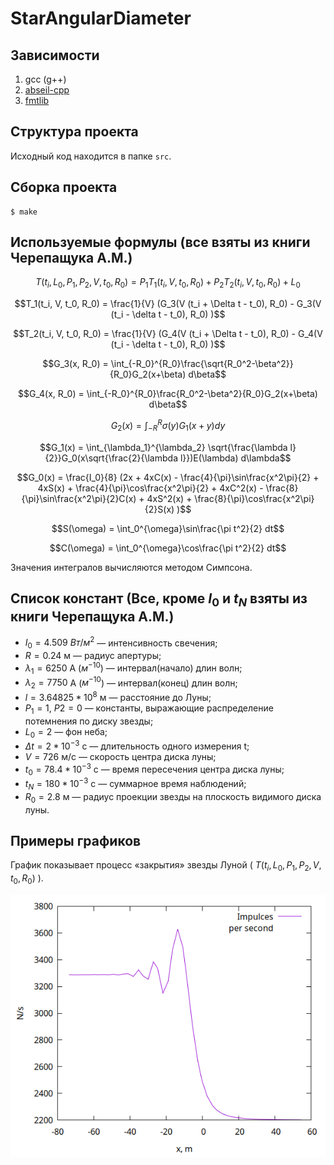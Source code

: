 # StarAngularDiameter

## Зависимости
1. gcc (g++)
2. [abseil-cpp](https://github.com/abseil/abseil-cpp)
3. [fmtlib](https://github.com/fmtlib/fmt)

## Структура проекта

Исходный код находится в папке `src`.

## Сборка проекта
```
$ make
```

## Используемые формулы (все взяты из книги Черепащука А.М.)

$$T(t_i,L_0,P_1,P_2,V,t_0,R_0) = 
P_1 T_1(t_i, V, t_0, R_0) + P_2 T_2(t_i, V, t_0, R_0) + L_0$$

$$T_1(t_i, V, t_0, R_0) = \frac{1}{V}
(G_3(V (t_i + \Delta t - t_0), R_0) - G_3(V (t_i - \delta t - t_0), R_0) )$$

$$T_2(t_i, V, t_0, R_0) = \frac{1}{V}
(G_4(V (t_i + \Delta t - t_0), R_0) - G_4(V (t_i - \delta t - t_0), R_0) )$$

$$G_3(x, R_0) = \int_{-R_0}^{R_0}\frac{\sqrt{R_0^2-\beta^2}}{R_0}G_2(x+\beta) d\beta$$

$$G_4(x, R_0) = \int_{-R_0}^{R_0}\frac{R_0^2-\beta^2}{R_0}G_2(x+\beta) d\beta$$

$$G_2(x) = \int_{-R}^{R}\sigma(y)G_1(x+y) dy$$

$$G_1(x) = \int_{\lambda_1}^{\lambda_2}
\sqrt{\frac{\lambda l}{2}}G_0(x\sqrt{\frac{2}{\lambda l}})E(\lambda) d\lambda$$

$$G_0(x) = \frac{I_0}{8} (2x + 4xC(x) - \frac{4}{\pi}\sin\frac{x^2\pi}{2} + 
4xS(x) + \frac{4}{\pi}\cos\frac{x^2\pi}{2} + 
4xC^2(x) - \frac{8}{\pi}\sin\frac{x^2\pi}{2}C(x) + 4xS^2(x) + 
\frac{8}{\pi}\cos\frac{x^2\pi}{2}S(x) )$$

$$S(\omega) = \int_0^{\omega}\sin\frac{\pi t^2}{2} dt$$

$$C(\omega) = \int_0^{\omega}\cos\frac{\pi t^2}{2} dt$$

Значения интегралов вычисляются методом Симпсона.

## Список констант (Все, кроме $I_0$ и $t_N$ взяты из книги Черепащука А.М.)

- $I_0 = 4.509$ $Вт/м^2$ — интенсивность свечения;
- $R = 0.24$ м — радиус апертуры;
- $\lambda_1 = 6250$ A ($м^{-10}$) — интервал(начало) длин волн;
- $\lambda_2 = 7750$ A ($м^{-10}$) — интервал(конец) длин волн;
- $l = 3.64825 * 10^8$ м — расстояние до Луны;
- $P_1 = 1$, $P2 = 0$ — константы, выражающие распределение потемнения по диску звезды;
- $L_0 = 2$ — фон неба;
- $\Delta t = 2 * 10^{-3}$ с — длительность одного измерения t;
- $V = 726$ м/с — скорость центра диска луны;
- $t_0 = 78.4 * 10^{-3}$ с — время пересечения центра диска луны;
- $t_N = 180 * 10^{-3}$ с — суммарное время наблюдений;
- $R_0 = 2.8$ м — радиус проекции звезды на плоскость видимого диска луны.

## Примеры графиков

График показывает процесс «закрытия» звезды Луной ( $T(t_i, L_0, P_1, P_2, V, t_0, R_0)$ ).

![График по данным из книги](./misc/book.png)
